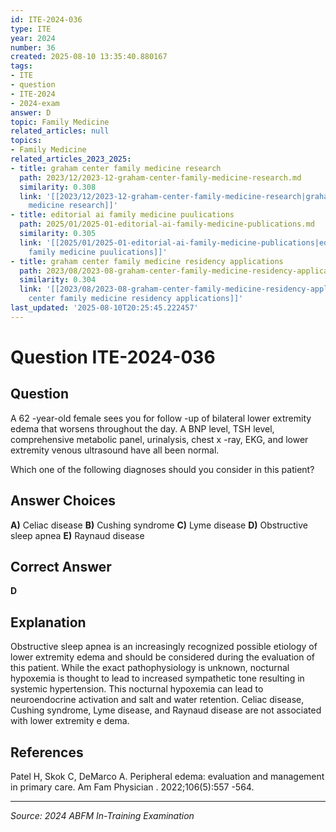 ```yaml
---
id: ITE-2024-036
type: ITE
year: 2024
number: 36
created: 2025-08-10 13:35:40.880167
tags:
- ITE
- question
- ITE-2024
- 2024-exam
answer: D
topic: Family Medicine
related_articles: null
topics:
- Family Medicine
related_articles_2023_2025:
- title: graham center family medicine research
  path: 2023/12/2023-12-graham-center-family-medicine-research.md
  similarity: 0.308
  link: '[[2023/12/2023-12-graham-center-family-medicine-research|graham center family
    medicine research]]'
- title: editorial ai family medicine puulications
  path: 2025/01/2025-01-editorial-ai-family-medicine-publications.md
  similarity: 0.305
  link: '[[2025/01/2025-01-editorial-ai-family-medicine-publications|editorial ai
    family medicine puulications]]'
- title: graham center family medicine residency applications
  path: 2023/08/2023-08-graham-center-family-medicine-residency-applications.md
  similarity: 0.304
  link: '[[2023/08/2023-08-graham-center-family-medicine-residency-applications|graham
    center family medicine residency applications]]'
last_updated: '2025-08-10T20:25:45.222457'
---
```


# Question ITE-2024-036

## Question
A 62 -year-old female sees you for follow -up of bilateral lower extremity edema that worsens 
throughout the day. A BNP level, TSH level, comprehensive metabolic panel, urinalysis, chest x -ray, 
EKG, and lower extremity venous ultrasound have all been normal.  
 
Which one of the following diagnoses should you consider in this patient?

## Answer Choices
**A)** Celiac disease
**B)** Cushing syndrome
**C)** Lyme disease
**D)** Obstructive sleep apnea
**E)** Raynaud disease

## Correct Answer
**D**

## Explanation
Obstructive sleep apnea is an increasingly recognized possible etiology of lower extremity edema and should be considered during the evaluation of this patient. While the exact pathophysiology is unknown, nocturnal hypoxemia is thought to lead to increased sympathetic tone resulting in systemic hypertension. This nocturnal hypoxemia can lead to neuroendocrine activation and salt and water retention. Celiac disease, Cushing syndrome, Lyme disease, and Raynaud disease are not associated with lower extremity e dema.

## References
Patel H, Skok C, DeMarco A. Peripheral edema: evaluation and management in primary care. Am Fam Physician . 2022;106(5):557 -564.

---
*Source: 2024 ABFM In-Training Examination*